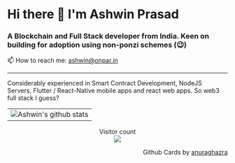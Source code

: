 # Hi there 👋 I'm Ashwin Prasad

### A Blockchain and Full Stack developer from India. Keen on building for adoption using non-ponzi schemes (😉)

📫 How to reach me: <a href='mailto:pashwin@onpar.in'>ashwin@onpar.in</a>

---

Considerably experienced in Smart Contract Development, NodeJS Servers, Flutter / React-Native mobile apps and react web apps. So web3 full stack I guess?

<table border="0">
  <tr>
    <td>
<img align="center" src="https://github-readme-stats.vercel.app/api?username=d3fkon&count_private=true&theme=radical" alt="Ashwin's github stats" />
    </td>
  </tr>
  
  <tr>
    <td?
<img align="center" src="https://github-readme-stats.vercel.app/api/top-langs/?username=d3fkon&layout=compact&theme=radical" />
    </td>
  </tr>
</table>



<p align="center"> 
  Visitor count<br>
  <img src="https://profile-counter.glitch.me/d3fkon/count.svg" />
</p>
<p align="right">
Github Cards by <a href="https://github.com/anuraghazra">anuraghazra</a>
</p>


<!--
**d3fkon/d3fkon** is a ✨ _special_ ✨ repository because its `README.md` (this file) appears on your GitHub profile.

Here are some ideas to get you started:

- 🔭 I’m currently working on ...
- 🌱 I’m currently learning ...
- 👯 I’m looking to collaborate on ...
- 🤔 I’m looking for help with ...
- 💬 Ask me about ...
- 📫 How to reach me: ...
- 😄 Pronouns: ...
- ⚡ Fun fact: ...
-->
